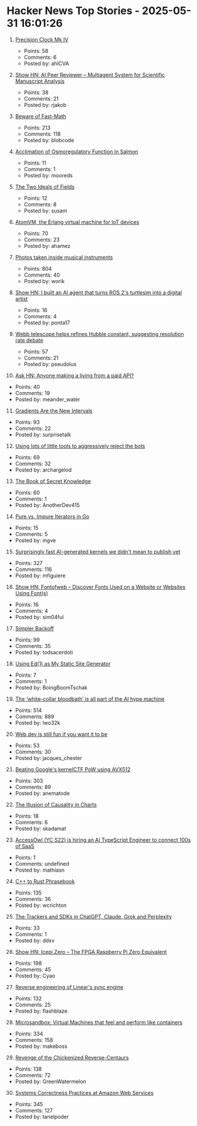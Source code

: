 # Hacker News Top Stories - 2025-05-31 16:01:26

1. [Precision Clock Mk IV](https://mitxela.com/projects/precision_clock_mk_iv)
   - Points: 58
   - Comments: 6
   - Posted by: ahlCVA

2. [Show HN: AI Peer Reviewer – Multiagent System for Scientific Manuscript Analysis](https://github.com/robertjakob/rigorous)
   - Points: 38
   - Comments: 21
   - Posted by: rjakob

3. [Beware of Fast-Math](https://simonbyrne.github.io/notes/fastmath/)
   - Points: 213
   - Comments: 118
   - Posted by: blobcode

4. [Acclimation of Osmoregulatory Function in Salmon](https://www.unm.edu/~toolson/salmon_osmoregulation.html)
   - Points: 11
   - Comments: 1
   - Posted by: mooreds

5. [The Two Ideals of Fields](https://susam.net/two-ideals-of-fields.html)
   - Points: 12
   - Comments: 8
   - Posted by: susam

6. [AtomVM, the Erlang virtual machine for IoT devices](https://www.atomvm.net/)
   - Points: 70
   - Comments: 23
   - Posted by: ahamez

7. [Photos taken inside musical instruments](https://www.dpreview.com/photography/5400934096/probe-lenses-and-focus-stacking-the-secrets-to-incredible-photos-taken-inside-instruments)
   - Points: 804
   - Comments: 40
   - Posted by: worik

8. [Show HN: I built an AI agent that turns ROS 2's turtlesim into a digital artist](https://github.com/Yutarop/turtlesim_agent)
   - Points: 16
   - Comments: 4
   - Posted by: ponta17

9. [Webb telescope helps refines Hubble constant, suggesting resolution rate debate](https://phys.org/news/2025-05-webb-telescope-refines-hubble-constant.html)
   - Points: 57
   - Comments: 21
   - Posted by: pseudolus

10. [Ask HN: Anyone making a living from a paid API?](undefined)
   - Points: 40
   - Comments: 19
   - Posted by: meander_water

11. [Gradients Are the New Intervals](https://www.mattkeeter.com/blog/2025-05-14-gradients/)
   - Points: 93
   - Comments: 22
   - Posted by: surprisetalk

12. [Using lots of little tools to aggressively reject the bots](https://lambdacreate.com/posts/68)
   - Points: 69
   - Comments: 32
   - Posted by: archargelod

13. [The Book of Secret Knowledge](https://github.com/trimstray/the-book-of-secret-knowledge)
   - Points: 60
   - Comments: 1
   - Posted by: AnotherDev415

14. [Pure vs. Impure Iterators in Go](https://jub0bs.com/posts/2025-05-29-pure-vs-impure-iterators-in-go/)
   - Points: 15
   - Comments: 5
   - Posted by: ingve

15. [Surprisingly fast AI-generated kernels we didn't mean to publish yet](https://crfm.stanford.edu/2025/05/28/fast-kernels.html)
   - Points: 327
   - Comments: 116
   - Posted by: mfiguiere

16. [Show HN: Fontofweb – Discover Fonts Used on a Website or Websites Using Font(s)](https://fontofweb.com)
   - Points: 16
   - Comments: 4
   - Posted by: sim04ful

17. [Simpler Backoff](https://commaok.xyz/post/simple-backoff/)
   - Points: 99
   - Comments: 35
   - Posted by: todsacerdoti

18. [Using Ed(1) as My Static Site Generator](https://aartaka.me/this-post-is-ed.html)
   - Points: 7
   - Comments: 1
   - Posted by: BoingBoomTschak

19. [The ‘white-collar bloodbath’ is all part of the AI hype machine](https://www.cnn.com/2025/05/30/business/anthropic-amodei-ai-jobs-nightcap)
   - Points: 514
   - Comments: 889
   - Posted by: lwo32k

20. [Web dev is still fun if you want it to be](https://github.com/jchester/bobotw)
   - Points: 53
   - Comments: 30
   - Posted by: jacques_chester

21. [Beating Google's kernelCTF PoW using AVX512](https://anemato.de/blog/kctf-vdf)
   - Points: 303
   - Comments: 89
   - Posted by: anematode

22. [The Illusion of Causality in Charts](https://filwd.substack.com/p/the-illusion-of-causality-in-charts)
   - Points: 18
   - Comments: 6
   - Posted by: skadamat

23. [AccessOwl (YC S22) is hiring an AI TypeScript Engineer to connect 100s of SaaS](https://www.ycombinator.com/companies/accessowl/jobs/hfWAhVp-ai-enabled-senior-software-engineer-typescript-focus)
   - Points: 1
   - Comments: undefined
   - Posted by: mathiasn

24. [C++ to Rust Phrasebook](https://cel.cs.brown.edu/crp/)
   - Points: 135
   - Comments: 36
   - Posted by: wcrichton

25. [The Trackers and SDKs in ChatGPT, Claude, Grok and Perplexity](https://jamesoclaire.com/2025/05/31/the-trackers-and-sdks-in-chatgpt-claude-grok-and-perplexity/)
   - Points: 33
   - Comments: 1
   - Posted by: ddxv

26. [Show HN: Icepi Zero – The FPGA Raspberry Pi Zero Equivalent](https://github.com/cheyao/icepi-zero)
   - Points: 198
   - Comments: 45
   - Posted by: Cyao

27. [Reverse engineering of Linear's sync engine](https://github.com/wzhudev/reverse-linear-sync-engine)
   - Points: 132
   - Comments: 25
   - Posted by: flashblaze

28. [Microsandbox: Virtual Machines that feel and perform like containers](https://github.com/microsandbox/microsandbox)
   - Points: 334
   - Comments: 158
   - Posted by: makeboss

29. [Revenge of the Chickenized Reverse-Centaurs](https://pluralistic.net/2022/04/17/revenge-of-the-chickenized-reverse-centaurs/)
   - Points: 138
   - Comments: 72
   - Posted by: GreenWatermelon

30. [Systems Correctness Practices at Amazon Web Services](https://cacm.acm.org/practice/systems-correctness-practices-at-amazon-web-services/)
   - Points: 345
   - Comments: 127
   - Posted by: tanelpoder

